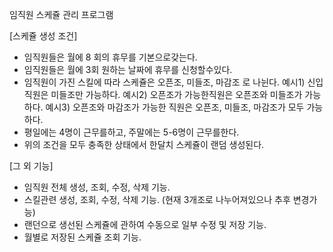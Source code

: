 임직원 스케쥴 관리 프로그램


[스케쥴 생성 조건]

- 임직원들은 월에 8 회의 휴무를 기본으로갖는다.
- 임직원들은 월에 3회 원하는 날짜에 휴무를 신청할수있다.
- 임직원이 가진 스킬에 따라  스케쥴은 오픈조, 미들조, 마감조 로 나뉜다.
    예시1) 신입직원은 미들조만 가능하다.
    예시2) 오픈조가 가능한직원은 오픈조와 미들조가 가능하다.
    예시3) 오픈조와 마감조가 가능한 직원은 오픈조, 미들조, 마감조가 모두 가능하다.
- 평일에는 4명이 근무를하고, 주말에는 5-6명이 근무를한다.
- 위의 조건을 모두 충족한 상태에서 한달치 스케쥴이 랜덤 생성된다.

[그 외 기능]

- 임직원 전체 생성, 조회, 수정, 삭제 기능.
- 스킬관련 생성, 조회, 수정, 삭제 기능. (현재 3개조로 나누어져있으나 추후 변경가능)
- 랜던으로 생선된 스케쥴에 관하여 수동으로 일부 수정 및 저장 기능.
- 월별로 저장된 스케쥴 조회 기능.


